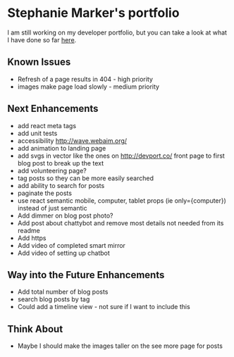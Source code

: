 # Stephanie Marker's portfolio

I am still working on my developer portfolio, but you can take a look at what I have done so far [here](http://www.stephaniemarker.com).

## Known Issues

* Refresh of a page results in 404 - high priority
* images make page load slowly - medium priority

## Next Enhancements

* add react meta tags
* add unit tests 
* accessibility http://wave.webaim.org/
* add animation to landing page
* add svgs in vector like the ones on http://devport.co/ front page to first blog post to break up the text
* add volunteering page?
* tag posts so they can be more easily searched
* add ability to search for posts
* paginate the posts
* use react semantic mobile, computer, tablet props (ie only={computer}) instead of just semantic
* Add dimmer on blog post photo?
* Add post about chattybot and remove most details not needed from its readme
* Add https
* Add video of completed smart mirror
* Add video of setting up chatbot

## Way into the Future Enhancements

* Add total number of blog posts
* search blog posts by tag
* Could add a timeline view - not sure if I want to include this 

## Think About
* Maybe I should make the images taller on the see more page for posts
